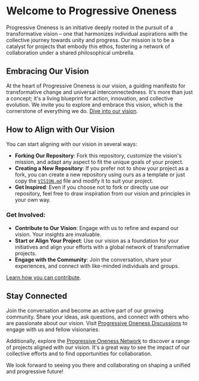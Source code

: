 # Welcome to Progressive Oneness

Progressive Oneness is an initiative deeply rooted in the pursuit of a transformative vision – one that harmonizes individual aspirations with the collective journey towards unity and progress. Our mission is to be a catalyst for projects that embody this ethos, fostering a network of collaboration under a shared philosophical umbrella.

## Embracing Our Vision

At the heart of Progressive Oneness is our vision, a guiding manifesto for transformative change and universal interconnectedness. It's more than just a concept; it's a living blueprint for action, innovation, and collective evolution. We invite you to explore and embrace this vision, which is the cornerstone of everything we do. [Dive into our vision](/VISION.md).

## How to Align with Our Vision

You can start aligning with our vision in several ways:
- **Forking Our Repository**: Fork this repository, customize the vision's mission, and adapt any aspect to fit the unique goals of your project.
- **Creating a New Repository**: If you prefer not to show your project as a fork, you can create a new repository using ours as a template or just copy the [`VISION.md`](/VISION.md) file and modify it to suit your project.
- **Get Inspired**: Even if you choose not to fork or directly use our repository, feel free to draw inspiration from our vision and principles in your own way.

### Get Involved:
- **Contribute to Our Vision**: Engage with us to refine and expand our vision. Your insights are invaluable.
- **Start or Align Your Project**: Use our vision as a foundation for your initiatives and align your efforts with a global network of transformative projects.
- **Engage with the Community**: Join the conversation, share your experiences, and connect with like-minded individuals and groups.

[Learn how you can contribute](/CONTRIBUTING.md).

## Stay Connected

Join the conversation and become an active part of our growing community. Share your ideas, ask questions, and connect with others who are passionate about our vision. Visit [Progressive Oneness Discussions](https://github.com/ProgressiveOneness/Vision/discussions) to engage with us and fellow visionaries.

Additionally, explore the [Progressive Oneness Network](https://github.com/ProgressiveOneness/Vision/network) to discover a range of projects aligned with our vision. It's a great way to see the impact of our collective efforts and to find opportunities for collaboration.

We look forward to seeing you there and collaborating on shaping a unified and progressive future!
